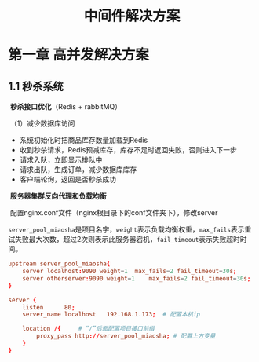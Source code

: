 <h1 style="font-weight:bold;"><center>中间件解决方案</center></h1>

# 第一章 高并发解决方案

## 1.1 秒杀系统

​		**秒杀接口优化**（Redis + rabbitMQ）

​		（1）减少数据库访问

- 系统初始化时把商品库存数量加载到Redis
- 收到秒杀请求，Redis预减库存，库存不足时返回失败，否则进入下一步
- 请求入队，立即显示排队中
- 请求出队，生成订单，减少数据库库存
- 客户端轮询，返回是否秒杀成功

​		**服务器集群反向代理和负载均衡**

​		配置nginx.conf文件（nginx根目录下的conf文件夹下），修改server

​		`server_pool_miaosha`是项目名字，`weight`表示负载均衡权重，`max_fails`表示重试失败最大次数，超过2次则表示此服务器宕机，`fail_timeout`表示失败超时时间。

````conf
upstream server_pool_miaosha{
	server localhost:9090 weight=1	max_fails=2 fail_timeout=30s;
	server otherserver:9090 weight=1	max_fails=2 fail_timeout=30s;
}

server {
	listen		80;
    server_name	localhost	192.168.1.173;	# 配置本机ip

    location /{		# “/”后面配置项目接口前缀
        proxy_pass http://server_pool_miaosha; # 配置上方变量
    }
}
````

